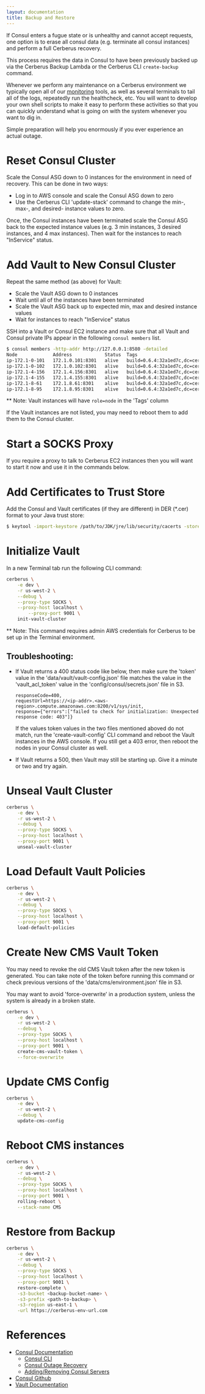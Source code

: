 ```yaml
---
layout: documentation
title: Backup and Restore
---
```


If Consul enters a fugue state or is unhealthy and cannot accept requests, one
option is to erase all consul data (e.g. terminate all consul instances) and
perform a full Cerberus recovery.

This process requires the data in Consul to have been previously backed up via
the Cerberus Backup Lambda or the Cerberus CLI `create-backup` command.

Whenever we perform any maintenance on a Cerberus environment we typically open all of our
[monitoring](monitoring) tools, as well as several terminals to tail all of the logs, repeatedly run the
healthcheck, etc.  You will want to develop your own shell scripts to make it easy to perform these
activities so that you can quickly understand what is going on with the system whenever you want to dig in.

Simple preparation will help you enormously if you ever experience an actual outage.

# Reset Consul Cluster

Scale the Consul ASG down to 0 instances for the environment in need of
recovery. This can be done in two ways:


* Log in to AWS console and scale the Consul ASG down to zero
* Use the Cerberus CLI 'update-stack' command to change the min-, max-, and
  desired- instance values to zero.

Once, the Consul instances have been terminated scale the Consul ASG back to
the expected instance values (e.g. 3 min instances, 3 desired instances,
and 4 max instances). Then wait for the instances to reach "InService" status.

# Add Vault to New Consul Cluster

Repeat the same method (as above) for Vault:


* Scale the Vault ASG down to 0 instances
* Wait until all of the instances have been terminated
* Scale the Vault ASG back up to expected min, max and desired instance values
* Wait for instances to reach "InService" status

SSH into a Vault or Consul EC2 instance and make sure that all Vault and Consul
private IPs appear in the following `consul members` list.

```bash
$ consul members -http-addr http://127.0.0.1:8580 -detailed
Node             Address            Status  Tags
ip-172.1-0-101   172.1.0.101:8301   alive   build=0.6.4:32a1ed7c,dc=cerberus,role=node,vsn=2,vsn_max=3,vsn_min=1
ip-172.1-0-102   172.1.0.102:8301   alive   build=0.6.4:32a1ed7c,dc=cerberus,expect=3,port=8300,role=consul,vsn=2,vsn_max=3,vsn_min=1
ip-172.1-4-156   172.1.4.156:8301   alive   build=0.6.4:32a1ed7c,dc=cerberus,expect=3,port=8300,role=consul,vsn=2,vsn_max=3,vsn_min=1
ip-172.1-4-155   172.1.4.155:8301   alive   build=0.6.4:32a1ed7c,dc=cerberus,role=node,vsn=2,vsn_max=3,vsn_min=1
ip-172.1-8-61    172.1.8.61:8301    alive   build=0.6.4:32a1ed7c,dc=cerberus,expect=3,port=8300,role=consul,vsn=2,vsn_max=3,vsn_min=1
ip-172.1-8-95    172.1.8.95:8301    alive   build=0.6.4:32a1ed7c,dc=cerberus,role=node,vsn=2,vsn_max=3,vsn_min=1
```

** Note: Vault instances will have `role=node` in the 'Tags' column

If the Vault instances are not listed, you may need to reboot them to add them
to the Consul cluster.

# Start a SOCKS Proxy

If you require a proxy to talk to Cerberus EC2 instances then you will want to
start it now and use it in the commands below.

# Add Certificates to Trust Store

Add the Consul and Vault certificates (if they are different) in DER (*.cer)
format to your Java trust store:

```bash
$ keytool -import-keystore /path/to/JDK/jre/lib/security/cacerts -storepass changeit -noprompt -trustcacerts -alias [certificate name] -file /path/to/der/file/[download_name].cer
```

# Initialize Vault

In a new Terminal tab run the following CLI command:

```bash
cerberus \
    -e dev \
    -r us-west-2 \
    --debug \
    --proxy-type SOCKS \
    --proxy-host localhost \
        --proxy-port 9001 \
    init-vault-cluster
```

** Note: This command requires admin AWS credentials for Cerberus to be set up
in the Terminal environment.

## Troubleshooting:

* If Vault returns a 400 status code like below, then make sure the 'token' value
in the 'data/vault/vault-config.json' file matches the value in the
'vault_acl_token' value in the 'config/consul/secrets.json' file in S3.

    ```
    responseCode=400,
    requestUrl=https://<ip-addr>.<aws-region>.compute.amazonaws.com:8200/v1/sys/init,
    response={"errors":["failed to check for initialization: Unexpected response code: 403"]}
    ```

    If the values token values in the two files mentioned aboved do not match, run
    the 'create-vault-config' CLI command and reboot the Vault instances in the AWS
    console. If you still get a 403 error, then reboot the nodes in your Consul
    cluster as well.

* If Vault returns a 500, then Vault may still be starting up. Give it a minute or
two and try again.

# Unseal Vault Cluster

```bash
cerberus \
    -e dev \
    -r us-west-2 \
    --debug \
    --proxy-type SOCKS \
    --proxy-host localhost \
    --proxy-port 9001 \
    unseal-vault-cluster
```

# Load Default Vault Policies

```bash
cerberus \
    -e dev \
    -r us-west-2 \
    --debug \
    --proxy-type SOCKS \
    --proxy-host localhost \
    --proxy-port 9001 \
    load-default-policies
```

# Create New CMS Vault Token

You may need to revoke the old CMS Vault token after the new token is generated.
You can take note of the token before running this command or check previous
versions of the 'data/cms/environment.json' file in S3.

You may want to avoid 'force-overwrite' in a production system, unless the
system is already in a broken state.

```bash
cerberus \
    -e dev \
    -r us-west-2 \
    --debug \
    --proxy-type SOCKS \
    --proxy-host localhost \
    --proxy-port 9001 \
    create-cms-vault-token \
    --force-overwrite
```

# Update CMS Config

```bash
cerberus \
    -e dev \
    -r us-west-2 \
    --debug \
    update-cms-config
```

# Reboot CMS instances

```bash
cerberus \
    -e dev \
    -r us-west-2 \
    --debug \
    --proxy-type SOCKS \
    --proxy-host localhost \
    --proxy-port 9001 \
    rolling-reboot \
    --stack-name CMS
```

# Restore from Backup

```bash
cerberus \
    -e dev \
    -r us-west-2 \
    --debug \
    --proxy-type SOCKS \
    --proxy-host localhost \
    --proxy-port 9001 \
    restore-complete \
    -s3-bucket <backup-bucket-name> \
    -s3-prefix <path-to-backup> \
    -s3-region us-east-1 \
    -url https://cerberus-env-url.com
```

# References

* <a target="_blank" onclick="trackOutboundLink('https://www.consul.io/docs/index.html')" href="https://www.consul.io/docs/index.html">Consul Documentation</a>
  * <a target="_blank" onclick="trackOutboundLink('https://www.consul.io/docs/commands/index.html')" href="https://www.consul.io/docs/commands/index.html">Consul CLI</a>
  * <a target="_blank" onclick="trackOutboundLink('https://www.consul.io/docs/guides/outage.html')" href="https://www.consul.io/docs/guides/outage.html">Consul Outage Recovery</a>
  * <a target="_blank" onclick="trackOutboundLink('https://www.consul.io/docs/guides/servers.html ')" href="https://www.consul.io/docs/guides/servers.html">Adding/Removing Consul Servers</a>
* <a target="_blank" onclick="trackOutboundLink('https://github.com/hashicorp/consul')" href="https://github.com/hashicorp/consul">Consul Github</a>
* <a target="_blank" onclick="trackOutboundLink('https://www.vaultproject.io/docs/index.html')" href="https://www.vaultproject.io/docs/index.html">Vault Documentation</a>
